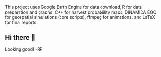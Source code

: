This project uses Google Earth Engine for data download, R for data preparation and graphs, C++ for harvest probabiility maps, DINAMICA EGO for geospatial simulations (core scripts), ffmpeg for animations, and LaTeX for final reports.

## Hi there 👋
Looking good!  -RP
<!--
**mofuss/mofuss** is a ✨ _special_ ✨ repository because its `README.md` (this file) appears on your GitHub profile.

Here are some ideas to get you started:

- 🔭 I’m currently working on ...
- 🌱 I’m currently learning ...
- 👯 I’m looking to collaborate on ...
- 🤔 I’m looking for help with ...
- 💬 Ask me about ...
- 📫 How to reach me: ...
- 😄 Pronouns: ...
- ⚡ Fun fact: ...
-->

